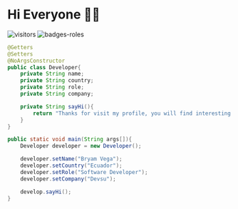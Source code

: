 # Hi Everyone 🙌🏻
![visitors](https://visitor-badge.laobi.icu/badge?page_id=bvegaM.bvegaM)
![badges-roles](https://img.shields.io/badge/software_developer-software_architect-green)
```java
@Getters
@Setters
@NoArgsConstructor
public class Developer{
    private String name;
    private String country;
    private String role;
    private String company;

    private String sayHi(){
        return "Thanks for visit my profile, you will find interesting projects and learn many thigs"
    }
}

public static void main(String args[]){
    Developer developer = new Developer();

    developer.setName("Bryam Vega");
    developer.setCountry("Ecuador");
    developer.setRole("Software Developer");
    developer.setCompany("Devsu");

    develop.sayHi();
}
```

